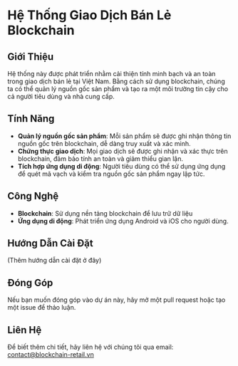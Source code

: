 # Hệ Thống Giao Dịch Bán Lẻ Blockchain

## Giới Thiệu
Hệ thống này được phát triển nhằm cải thiện tính minh bạch và an toàn trong giao dịch bán lẻ tại Việt Nam. Bằng cách sử dụng blockchain, chúng ta có thể quản lý nguồn gốc sản phẩm và tạo ra một môi trường tin cậy cho cả người tiêu dùng và nhà cung cấp.

## Tính Năng
- **Quản lý nguồn gốc sản phẩm**: Mỗi sản phẩm sẽ được ghi nhận thông tin nguồn gốc trên blockchain, dễ dàng truy xuất và xác minh.
- **Chứng thực giao dịch**: Mọi giao dịch sẽ được ghi nhận và xác thực trên blockchain, đảm bảo tính an toàn và giảm thiểu gian lận.
- **Tích hợp ứng dụng di động**: Người tiêu dùng có thể sử dụng ứng dụng để quét mã vạch và kiểm tra nguồn gốc sản phẩm ngay lập tức.

## Công Nghệ
- **Blockchain**: Sử dụng nền tảng blockchain để lưu trữ dữ liệu
- **Ứng dụng di động**: Phát triển ứng dụng Android và iOS cho người dùng.

## Hướng Dẫn Cài Đặt
(Thêm hướng dẫn cài đặt ở đây)

## Đóng Góp
Nếu bạn muốn đóng góp vào dự án này, hãy mở một pull request hoặc tạo một issue để thảo luận.

## Liên Hệ
Để biết thêm chi tiết, hãy liên hệ với chúng tôi qua email: contact@blockchain-retail.vn
